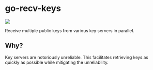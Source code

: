 # go-recv-keys

![](https://github.com/demosdemon/go-recv-keys/workflows/Go/badge.svg)

Receive multiple public keys from various key servers in parallel.

## Why?

Key servers are notoriously unreliable. This facilitates retrieving keys as quickly as possible while mitigating the unreliability.
